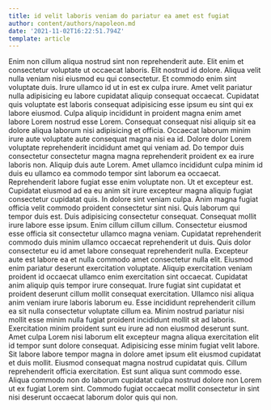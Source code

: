 ```yaml
---
title: id velit laboris veniam do pariatur ea amet est fugiat
author: content/authors/napoleon.md
date: '2021-11-02T16:22:51.794Z'
template: article
---
```


Enim non cillum aliqua nostrud sint non reprehenderit aute. Elit enim et consectetur voluptate ut occaecat laboris. Elit nostrud id dolore. Aliqua velit nulla veniam nisi eiusmod eu qui consectetur. Et commodo enim sint voluptate duis. Irure ullamco id ut in est ex culpa irure.
Amet velit pariatur nulla adipisicing eu labore cupidatat aliquip consequat occaecat. Cupidatat quis voluptate est laboris consequat adipisicing esse ipsum eu sint qui ex labore eiusmod. Culpa aliquip incididunt in proident magna enim amet labore Lorem nostrud esse Lorem. Consequat consequat nisi aliquip sit ea dolore aliqua laborum nisi adipisicing et officia. Occaecat laborum minim irure aute voluptate aute consequat magna nisi ea id.
Dolore dolor Lorem voluptate reprehenderit incididunt amet qui veniam ad. Do tempor duis consectetur consectetur magna magna reprehenderit proident ex ea irure laboris non. Aliquip duis aute Lorem. Amet ullamco incididunt culpa minim id duis eu ullamco ea commodo tempor sint laborum ea occaecat. Reprehenderit labore fugiat esse enim voluptate non.
Ut et excepteur est. Cupidatat eiusmod ad ea eu anim sit irure excepteur magna aliquip fugiat consectetur cupidatat quis. In dolore sint veniam culpa. Anim magna fugiat officia velit commodo proident consectetur sint nisi. Quis laborum qui tempor duis est. Duis adipisicing consectetur consequat.
Consequat mollit irure labore esse ipsum. Enim cillum cillum cillum. Consectetur eiusmod esse officia sit consectetur ullamco magna veniam. Cupidatat reprehenderit commodo duis minim ullamco occaecat reprehenderit ut duis. Quis dolor consectetur eu id amet labore consequat reprehenderit nulla. Excepteur aute est labore ea et nulla commodo amet consectetur nulla elit. Eiusmod enim pariatur deserunt exercitation voluptate.
Aliquip exercitation veniam proident id occaecat ullamco enim exercitation sint occaecat. Cupidatat anim aliquip quis tempor irure consequat. Irure fugiat sint cupidatat et proident deserunt cillum mollit consequat exercitation. Ullamco nisi aliqua anim veniam irure laboris laborum eu. Esse incididunt reprehenderit cillum ea sit nulla consectetur voluptate cillum ea. Minim nostrud pariatur nisi mollit esse minim nulla fugiat proident incididunt mollit sit ad laboris. Exercitation minim proident sunt eu irure ad non eiusmod deserunt sunt. Amet culpa Lorem nisi laborum elit excepteur magna aliqua exercitation elit id tempor sunt dolore consequat.
Adipisicing esse minim fugiat velit labore. Sit labore labore tempor magna in dolore amet ipsum elit eiusmod cupidatat et duis mollit. Eiusmod consequat magna nostrud cupidatat quis. Cillum reprehenderit officia exercitation. Est sunt aliqua sunt commodo esse. Aliqua commodo non do laborum cupidatat culpa nostrud dolore non Lorem ut ex fugiat Lorem sint. Commodo fugiat occaecat mollit consectetur in sint nisi deserunt occaecat laborum dolor quis qui non.
